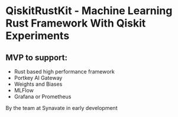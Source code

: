 # QiskitRustKit - Machine Learning Rust Framework With Qiskit Experiments

## MVP to support:
- Rust based high performance framework
- Portkey AI Gateway
- Weights and Biases
- MLFlow
- Grafana or Prometheus



By the team at Synavate in early development